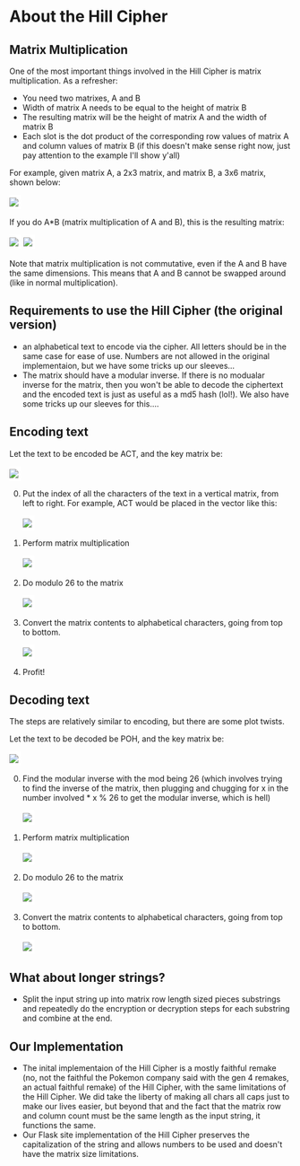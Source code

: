 <!-- Just to make latex readable in the dark -->

<style>
    img{
        background-color: white;
        padding-right: 5px;
        padding-top: 5px;
        padding-bottom: 5px;
    }
</style>

# About the Hill Cipher

## Matrix Multiplication

One of the most important things involved in the Hill Cipher is matrix multiplication. As a refresher:

- You need two matrixes, A and B
- Width of matrix A needs to be equal to the height of matrix B
- The resulting matrix will be the height of matrix A and the width of matrix B
- Each slot is the dot product of the corresponding row values of matrix A and column values of matrix B (if this doesn't make sense right now, just pay attention to the example I'll show y'all)

For example, given matrix A, a 2x3 matrix, and matrix B, a 3x6 matrix, shown below:

<img src="https://latex.codecogs.com/svg.image?\begin{bmatrix}1&space;&&space;2&space;&&space;3&space;\\4&space;&&space;5&space;&&space;6&space;\\\end{bmatrix}\begin{bmatrix}7&space;&&space;8&space;&&space;9&space;&&space;0&space;&&space;1&space;&&space;2&space;\\3&space;&&space;4&space;&&space;5&space;&&space;6&space;&&space;7&space;&&space;8&space;\\9&space;&&space;0&space;&&space;1&space;&&space;2&space;&&space;3&space;&&space;4&space;\\\end{bmatrix}&space;">

If you do A*B (matrix multiplication of A and B), this is the resulting matrix:

<img src="https://latex.codecogs.com/svg.image?\begin{bmatrix}1*7&space;&plus;&space;2*3&space;&plus;&space;3*9&space;&&space;1*8&space;&plus;&space;2*4&space;&plus;&space;3*0&space;&&space;1*9&space;&plus;&space;2*5&space;&plus;&space;3*1&space;&&space;1*0&space;&plus;&space;2*7&space;&plus;&space;3*3&space;&&space;1*1&space;&plus;&space;2*7&space;&plus;&space;3*3&space;&&space;1*2&space;&plus;&space;2*8&space;&plus;&space;3*4&space;\\4*7&space;&plus;&space;5*3&space;&plus;&space;6*9&space;&&space;4*8&space;&plus;&space;5*4&space;&plus;&space;6*0&space;&&space;4*9&space;&plus;&space;5*5&space;&plus;6*1&space;&&space;4*0&space;&plus;&space;5*6&space;&plus;&space;6*2&space;&&space;4*1&space;&plus;&space;5*7&space;&plus;&space;6*3&space;&&space;4*2&space;&plus;&space;5*8&space;&plus;&space;6*4&space;\\\end{bmatrix}">

<img src="https://latex.codecogs.com/svg.image?\begin{bmatrix}40&space;&&space;16&space;&&space;22&space;&&space;18&space;&&space;24&space;&&space;30&space;\\97&space;&&space;52&space;&&space;67&space;&&space;42&space;&&space;57&space;&&space;72&space;\\\end{bmatrix}">

Note that matrix multiplication is not commutative, even if the A and B have the same dimensions. This means that A and B cannot be swapped around (like in normal multiplication).

## Requirements to use the Hill Cipher (the original version)

- an alphabetical text to encode via the cipher. All letters should be in the same case for ease of use. Numbers are not allowed in the original implementaion, but we have some tricks up our sleeves...
- The matrix should have a modular inverse. If there is no modualar inverse for the matrix, then you won't be able to decode the ciphertext and the encoded text is just as useful as a md5 hash (lol!). We also have some tricks up our sleeves for this....

## Encoding text

Let the text to be encoded be ACT, and the key matrix be:

<img src="https://latex.codecogs.com/svg.image?\begin{bmatrix}6&space;&&space;24&space;&&space;21\\&space;13&space;&&space;16&space;&&space;10\\&space;20&space;&&space;17&space;&&space;15\end{bmatrix}">

0. Put the index of all the characters of the text in a vertical matrix, from left to right. For example, ACT would be placed in the vector like this:

   <img src="https://latex.codecogs.com/svg.image?\begin{bmatrix}0\\&space;2\\&space;19\end{bmatrix}">

1. Perform matrix multiplication

   <img src="https://latex.codecogs.com/svg.image?\begin{bmatrix}6&space;&&space;4&space;&&space;21\\&space;13&space;&&space;16&space;&&space;10\\&space;20&space;&&space;17&space;&&space;15\end{bmatrix}*&space;\begin{bmatrix}0\\&space;2\\&space;19\end{bmatrix}&space;=&space;\begin{bmatrix}67&space;\\222&space;\\319\end{bmatrix}">

2. Do modulo 26 to the matrix

   <img src="https://latex.codecogs.com/svg.image?\begin{bmatrix}67&space;\\222&space;\\319\end{bmatrix}&space;%&space;26&space;=\begin{bmatrix}15&space;\\14&space;\\7\end{bmatrix}&space;">

3. Convert the matrix contents to alphabetical characters, going from top to bottom.

   <img src="https://latex.codecogs.com/svg.image?\begin{bmatrix}15&space;\\14&space;\\7\end{bmatrix}&space;\to&space;POH">

4. Profit!

## Decoding text

The steps are relatively similar to encoding, but there are some plot twists.

Let the text to be decoded be POH, and the key matrix be:

<img src="https://latex.codecogs.com/svg.image?\begin{bmatrix}6&space;&&space;24&space;&&space;21\\&space;13&space;&&space;16&space;&&space;10\\&space;20&space;&&space;17&space;&&space;15\end{bmatrix}">

0. Find the modular inverse with the mod being 26 (which involves trying to find the inverse of the matrix, then plugging and chugging for x in the number involved * x % 26 to get the modular inverse, which is hell)

   <img src="https://latex.codecogs.com/svg.image?\begin{bmatrix}6&space;&&space;24&space;&&space;1&space;\\13&space;&&space;16&space;&&space;10&space;\\20&space;&&space;17&space;&&space;15&space;\\\end{bmatrix}^{-1}(\textup{mod&space;}&space;26)&space;\equiv&space;\begin{bmatrix}8&space;&&space;5&space;&&space;10&space;\\21&space;&&space;8&space;&&space;21&space;\\21&space;&&space;12&space;&&space;8&space;\\\end{bmatrix}">

1. Perform matrix multiplication

   <img src="https://latex.codecogs.com/svg.image?\begin{bmatrix}8&space;&&space;5&space;&&space;10&space;\\21&space;&&space;8&space;&&space;21&space;\\21&space;&&space;12&space;&&space;8&space;\\\end{bmatrix}\begin{bmatrix}15&space;\\14&space;\\7\end{bmatrix}=\begin{bmatrix}260&space;\\574&space;\\539\end{bmatrix}">

2. Do modulo 26 to the matrix

   <img src="https://latex.codecogs.com/svg.image?\begin{bmatrix}260&space;\\574&space;\\539\end{bmatrix}&space;\equiv&space;\begin{bmatrix}0&space;\\2&space;\\19\end{bmatrix}(\textup{mod&space;}&space;26)">

3. Convert the matrix contents to alphabetical characters, going from top to bottom.

   <img src="https://latex.codecogs.com/svg.image?\begin{bmatrix}0&space;\\2&space;\\19\end{bmatrix}\to&space;ACT">

## What about longer strings?

- Split the input string up into matrix row length sized pieces substrings and repeatedly do the encryption or decryption steps for each substring and combine at the end.

## Our Implementation

- The inital implementaion of the Hill Cipher is a mostly faithful remake (no, not the faithful the Pokemon company said with the gen 4 remakes, an actual faithful remake) of the Hill Cipher, with the same limitations of the Hill Cipher. We did take the liberty of making all chars all caps just to make our lives easier, but beyond that and the fact that the matrix row and column count must be the same length as the input string, it functions the same.
- Our Flask site implementation of the Hill Cipher preserves the capitalization of the string and allows numbers to be used and doesn't have the matrix size limitations.